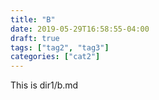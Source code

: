 ```yaml
---
title: "B"
date: 2019-05-29T16:58:55-04:00
draft: true
tags: ["tag2", "tag3"]
categories: ["cat2"]
---
```


This is dir1/b.md
